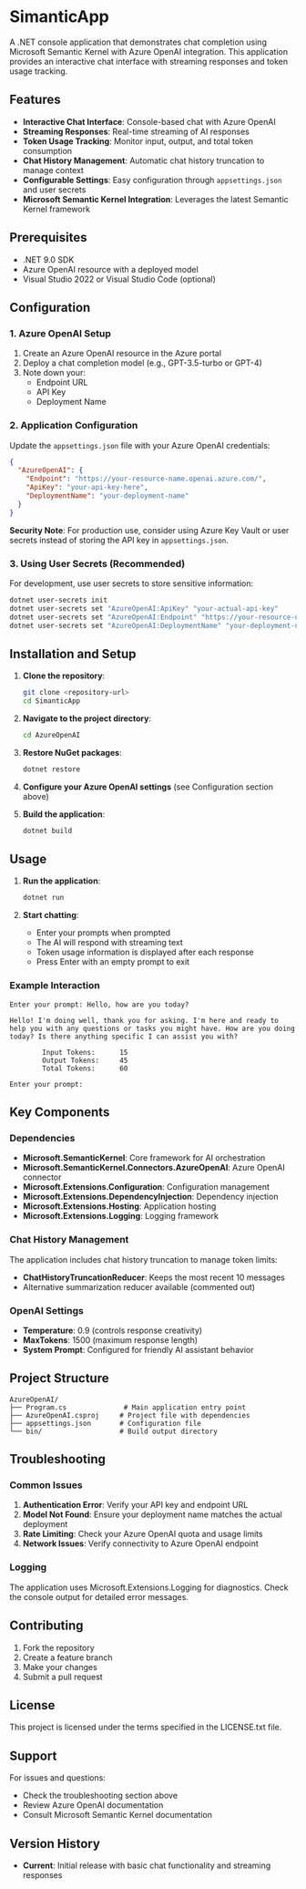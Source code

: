 # SimanticApp

A .NET console application that demonstrates chat completion using Microsoft Semantic Kernel with Azure OpenAI integration. This application provides an interactive chat interface with streaming responses and token usage tracking.

## Features

- **Interactive Chat Interface**: Console-based chat with Azure OpenAI
- **Streaming Responses**: Real-time streaming of AI responses
- **Token Usage Tracking**: Monitor input, output, and total token consumption
- **Chat History Management**: Automatic chat history truncation to manage context
- **Configurable Settings**: Easy configuration through `appsettings.json` and user secrets
- **Microsoft Semantic Kernel Integration**: Leverages the latest Semantic Kernel framework

## Prerequisites

- .NET 9.0 SDK
- Azure OpenAI resource with a deployed model
- Visual Studio 2022 or Visual Studio Code (optional)

## Configuration

### 1. Azure OpenAI Setup

1. Create an Azure OpenAI resource in the Azure portal
2. Deploy a chat completion model (e.g., GPT-3.5-turbo or GPT-4)
3. Note down your:
   - Endpoint URL
   - API Key
   - Deployment Name

### 2. Application Configuration

Update the `appsettings.json` file with your Azure OpenAI credentials:

```json
{
  "AzureOpenAI": {
    "Endpoint": "https://your-resource-name.openai.azure.com/",
    "ApiKey": "your-api-key-here",
    "DeploymentName": "your-deployment-name"
  }
}
```

**Security Note**: For production use, consider using Azure Key Vault or user secrets instead of storing the API key in `appsettings.json`.

### 3. Using User Secrets (Recommended)

For development, use user secrets to store sensitive information:

```bash
dotnet user-secrets init
dotnet user-secrets set "AzureOpenAI:ApiKey" "your-actual-api-key"
dotnet user-secrets set "AzureOpenAI:Endpoint" "https://your-resource-name.openai.azure.com/"
dotnet user-secrets set "AzureOpenAI:DeploymentName" "your-deployment-name"
```

## Installation and Setup

1. **Clone the repository**:
   ```bash
   git clone <repository-url>
   cd SimanticApp
   ```

2. **Navigate to the project directory**:
   ```bash
   cd AzureOpenAI
   ```

3. **Restore NuGet packages**:
   ```bash
   dotnet restore
   ```

4. **Configure your Azure OpenAI settings** (see Configuration section above)

5. **Build the application**:
   ```bash
   dotnet build
   ```

## Usage

1. **Run the application**:
   ```bash
   dotnet run
   ```

2. **Start chatting**:
   - Enter your prompts when prompted
   - The AI will respond with streaming text
   - Token usage information is displayed after each response
   - Press Enter with an empty prompt to exit

### Example Interaction

```
Enter your prompt: Hello, how are you today?

Hello! I'm doing well, thank you for asking. I'm here and ready to help you with any questions or tasks you might have. How are you doing today? Is there anything specific I can assist you with?

        Input Tokens:      15
        Output Tokens:     45
        Total Tokens:      60

Enter your prompt: 
```

## Key Components

### Dependencies

- **Microsoft.SemanticKernel**: Core framework for AI orchestration
- **Microsoft.SemanticKernel.Connectors.AzureOpenAI**: Azure OpenAI connector
- **Microsoft.Extensions.Configuration**: Configuration management
- **Microsoft.Extensions.DependencyInjection**: Dependency injection
- **Microsoft.Extensions.Hosting**: Application hosting
- **Microsoft.Extensions.Logging**: Logging framework

### Chat History Management

The application includes chat history truncation to manage token limits:
- **ChatHistoryTruncationReducer**: Keeps the most recent 10 messages
- Alternative summarization reducer available (commented out)

### OpenAI Settings

- **Temperature**: 0.9 (controls response creativity)
- **MaxTokens**: 1500 (maximum response length)
- **System Prompt**: Configured for friendly AI assistant behavior

## Project Structure

```
AzureOpenAI/
├── Program.cs              # Main application entry point
├── AzureOpenAI.csproj     # Project file with dependencies
├── appsettings.json       # Configuration file
└── bin/                   # Build output directory
```

## Troubleshooting

### Common Issues

1. **Authentication Error**: Verify your API key and endpoint URL
2. **Model Not Found**: Ensure your deployment name matches the actual deployment
3. **Rate Limiting**: Check your Azure OpenAI quota and usage limits
4. **Network Issues**: Verify connectivity to Azure OpenAI endpoint

### Logging

The application uses Microsoft.Extensions.Logging for diagnostics. Check the console output for detailed error messages.

## Contributing

1. Fork the repository
2. Create a feature branch
3. Make your changes
4. Submit a pull request

## License

This project is licensed under the terms specified in the LICENSE.txt file.

## Support

For issues and questions:
- Check the troubleshooting section above
- Review Azure OpenAI documentation
- Consult Microsoft Semantic Kernel documentation

## Version History

- **Current**: Initial release with basic chat functionality and streaming responses
